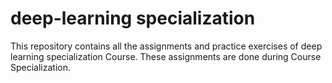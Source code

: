 # deep-learning specialization
This repository contains all the assignments and practice exercises of deep learning specialization Course. These assignments are done during Course Specialization.

